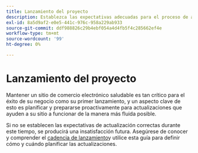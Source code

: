 ```yaml
---
title: Lanzamiento del proyecto
description: Establezca las expectativas adecuadas para el proceso de actualización con las partes interesadas del proyecto de Adobe Commerce.
exl-id: 8a5d9af2-e0e5-441c-976c-958a229ab933
source-git-commit: ddf988826c29b4ebf054a4d4fb5f4c285662ef4e
workflow-type: tm+mt
source-wordcount: '99'
ht-degree: 0%

---
```


# Lanzamiento del proyecto

Mantener un sitio de comercio electrónico saludable es tan crítico para el éxito de su negocio como su primer lanzamiento, y un aspecto clave de esto es planificar y prepararse proactivamente para actualizaciones que ayuden a su sitio a funcionar de la manera más fluida posible.

Si no se establecen las expectativas de actualización correctas durante este tiempo, se producirá una insatisfacción futura. Asegúrese de conocer y comprender el [cadencia de lanzamiento](https://devdocs.magento.com/release/)y utilice esta guía para definir cómo y cuándo planificar las actualizaciones.
